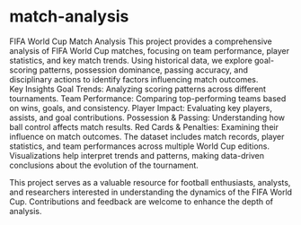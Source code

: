 # match-analysis
 FIFA World Cup Match Analysis  This project provides a comprehensive analysis of FIFA World Cup matches, focusing on team performance, player statistics, and key match trends. Using historical data, we explore goal-scoring patterns, possession dominance, passing accuracy, and disciplinary actions to identify factors influencing match outcomes.    
Key Insights
Goal Trends: Analyzing scoring patterns across different tournaments.
Team Performance: Comparing top-performing teams based on wins, goals, and consistency.
Player Impact: Evaluating key players, assists, and goal contributions.
Possession & Passing: Understanding how ball control affects match results.
Red Cards & Penalties: Examining their influence on match outcomes.
The dataset includes match records, player statistics, and team performances across multiple World Cup editions. Visualizations help interpret trends and patterns, making data-driven conclusions about the evolution of the tournament.

This project serves as a valuable resource for football enthusiasts, analysts, and researchers interested in understanding the dynamics of the FIFA World Cup. Contributions and feedback are welcome to enhance the depth of analysis.
